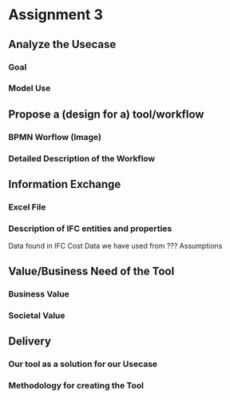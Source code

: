 # Assignment 3
## Analyze the Usecase
### Goal
### Model Use

## Propose a (design for a) tool/workflow
### BPMN Worflow (Image)
### Detailed Description of the Workflow

## Information Exchange 
### Excel File 
### Description of IFC entities and properties
Data found in IFC
Cost Data we have used from ???
Assumptions

## Value/Business Need of the Tool
### Business Value
### Societal Value 

## Delivery 
### Our tool as a solution for our Usecase
### Methodology for creating the Tool


